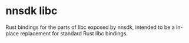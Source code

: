 # nnsdk libc

Rust bindings for the parts of libc exposed by nnsdk, intended to be a in-place replacement for standard Rust libc bindings.
